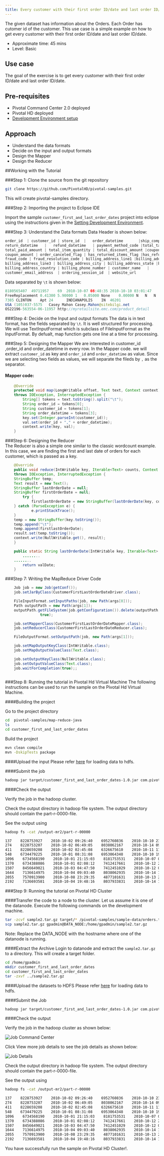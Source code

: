 ```yaml
---
title: Every customer with their first order ID/date and last order ID/date
---
```


The given dataset has information about the Orders. Each Order has cutomer id of the customer. This use case is a simple example on how to get every customer with their first order ID/date and last order ID/date.

* Approximate time: 45 mins
* Level: Basic

Use case
--------
The goal of the exercise is to get every customer with their first order ID/date and last order ID/date.

Pre-requisites
-------------
* Pivotal Command Center 2.0 deployed
* Pivotal HD deployed
* [Development Environment setup](../setting-development.html)

Approach
--------
*  Understand the data formats
*  Decide on the input and output formats
*  Design the Mapper
*  Design the Reducer

##Working with the Tutorial

###Step 1: Clone the source from the git repository

```bash
git clone https://github.com/PivotalHD/pivotal-samples.git
```
This will create pivotal-samples directory.

###Step 2: Importing the project to Eclipse IDE

Import the sample `customer_first_and_last_order_dates` project into eclipse using the instructions given in the [Setting Development Environment](../setting-development.html). 

###Step 3: Understand the Data formats
Data Header is shown below:

```java
order_id  | customer_id | store_id  |   order_datetime       |ship_completion_datetime | 
return_datetime   |   refund_datetime   | payment_method_code |total_tax_amount | 
total_paid_amount | total_item_quantity | total_discount_amount |coupon_code    | 
coupon_amount | order_canceled_flag | has_returned_items_flag |has_refunded_items_flag | 
fraud_code | fraud_resolution_code | billing_address_line1 |billing_address_line2 |
billing_address_line3 | billing_address_city | billing_address_state |billing_address_postal_code | 
billing_address_country | billing_phone_number | customer_name   |
customer_email_address  | ordering_session_id  | website_url
```
 

Data separated by `\t`  is shown below:

```java
8180565407	49711957	69	2010-10-07 08:48:35	2010-10-10 03:01:47
FreeReplacement	0.41300	5.90000	1	0.05000	None	0.00000	N	N	N
7385 CLINTON	Apt 24		INDIANAPOLIS	IN	46201
USA	(105)037-5575	Casey Mahon	Casey.Mahon@sitebilgi.net
OS22196-563554-06-11957	http://myretailsite.emc.com/product_detail
```



###Step 4:  Decide on the Input and output formats
The data is in text format, has the fields separated by `\t`. It is well structured for processing. We will use TextInputFormat which is subclass of FileInputFormat as the InputFormat. By defualt, map function gets one line at a time for processing.

###Step 5: Designing the Mapper
We are interested in customer_id ,order_id and order_datetime in every row. 
In the Mapper code. we will extract `customer_id` as key and  `order_id` and `order_datetime` as value. Since we are selecting two fields as values, we will separate the fileds by `,` as the separator.

#### Mapper code:

```java
    @Override
    protected void map(LongWritable offset, Text text, Context context)
    throws IOException, InterruptedException {
        String[] tokens = text.toString().split("\t");
        String order_id = tokens[0];
        String customer_id = tokens[1];
        String order_datetime = tokens[3];
        key.set(Integer.parseInt(customer_id));
        val.set(order_id + "," + order_datetime);
        context.write(key, val);
    }
```

###Step 6: Designing the Reducer  
The Reducer is also a simple one similar to the classic wordcount example. In this case, we are finding the first and last date of orders for each customer, which is passed as a key.


```java
    @Override
    public void reduce(IntWritable key, Iterable<Text> counts, Context context)
    throws IOException, InterruptedException {
    StringBuffer temp;
    Text result = new Text();
    StringBuffer lastOrderDate = null;
    StringBuffer firstOrderDate = null;
        try {
            firstlastOrderDate = new StringBuffer(lastOrderDate(key, counts));
	} catch (ParseException e) {
            e.printStackTrace();
	}
	temp = new StringBuffer(key.toString());
	temp.append("\t");
	temp.append(firstlastOrderDate);
	result.set(temp.toString());
	context.write(NullWritable.get(), result);
	}

    public static String lastOrderDate(IntWritable key, Iterable<Text> counts) throws ParseException {
        ........
	........
        return valDate;
	}

```

###Step 7: Writing the MapReduce Driver Code

```java
    Job job = new Job(getConf());
    job.setJarByClass(CustomerFirstLastOrderDateDriver.class);

    FileInputFormat.setInputPaths(job, new Path(args[0]));
    Path outputPath = new Path(args[1]);
    outputPath.getFileSystem(job.getConfiguration()).delete(outputPath,
				true);

    job.setMapperClass(CustomerFirstLastOrderDateMapper.class);
    job.setReducerClass(CustomerFirstLastOrderDateReducer.class);

    FileOutputFormat.setOutputPath(job, new Path(args[1]));

    job.setMapOutputKeyClass(IntWritable.class);
    job.setMapOutputValueClass(Text.class);

    job.setOutputKeyClass(NullWritable.class);
    job.setOutputValueClass(Text.class);
    job.waitForCompletion(true);;
      
```


###Step 8: Running the tutorial in Pivotal Hd Virtual Machine
The following instructions can be used to run the sample on the Pivotal Hd Virtual Machine.

####Building the project 

Go to the project directory

```bash
cd  pivotal-samples/map-reduce-java
ls
cd customer_first_and_last_order_dates
```
Build the project

```bash 
mvn clean compile
mvn -DskipTests package
```
####Upload the input
Please refer [here](../dataset.html) for loading data to hdfs. 


####Submit the job

```bash
hadoop jar target/customer_first_and_last_order_dates-1.0.jar com.pivotal.hadoop.CustomerFirstLastOrderDateDriver /retail_demo/orders/orders.tsv.gz /output-mr2
```

####Check the output

Verify the job in the hadoop cluster.

Check the output directory in hadoop file system. The output directory should contain the part-r-0000-file.

See the output using

```bash
hadoop fs -cat /output-mr2/part-r-00000

137    8228753927    2010-10-02 09:26:40    6952760836    2010-10-10 23:46:16
274    8228753207    2010-10-02 06:49:05    8038062167    2010-10-14 09:17:33
411    8228659208    2010-10-02 02:45:08    6326675610    2010-10-11 11:32:28
548    6734479225    2010-10-01 08:31:08    6953064348    2010-10-10 19:20:25
1096    6734568190    2010-10-01 21:15:03    8181753531    2010-10-07 04:04:26
1370    6734388086    2010-10-01 02:08:12    7412417661    2010-10-12 23:46:44
1507    8456649021    2010-10-03 04:47:50    7412451029    2010-10-12 07:37:18
1644    7136614975    2010-10-04 09:03:40    8038062935    2010-10-14 17:27:29
2055    7570913900    2010-10-08 23:29:35    4877101631    2010-10-13 21:12:05
2192    7136693581    2010-10-04 19:48:16    8037933831    2010-10-14 12:35:21

```

###Step 9: Running the tutorial on Pivotal HD Cluster

####Transfer the code to a node to the cluster. Let us assume it is one of the datanode.
Execute the following commands on the development machine.

```bash
tar -zcvf sample2.tar.gz target/* /pivotal-samples/sample-data/orders.tsv.gz
scp sample2.tar.gz gpadmin@DATA_NODE:/home/gpadmin/sample2.tar.gz 
```
Note: Replace the DATA_NODE with the hostname where one of the datanode is running.

####Extract the Archive
Login to datanode and extract the `sample2.tar.gz` to a directory. This will create a target folder.

```bash
cd /home/gpadmin
mkdir customer_first_and_last_order_dates
cd customer_first_and_last_order_dates
tar -zxvf ../sample2.tar.gz 
```

####Upload the datasets to HDFS
Please refer [here](../dataset.html) for loading data to hdfs. 

####Submit the Job

```bash
hadoop jar target/customer_first_and_last_order_dates-1.0.jar com.pivotal.hadoop.CustomerFirstLastOrderDateDriver /retail_demo/orders/orders.tsv.gz /output-mr2
```

####Check the output

Verify the job in the hadoop cluster as shown below:

![Job Command Center](/images/gs/mapreduce/sample2.png)

Click View more job details to see the job details as shown below:

![Job Details](/images/gs/mapreduce/sample2-details.png)

Check the output directory in hadoop file system. The output directory should contain the part-r-0000-file.

See the output using

```bash
hadoop fs -cat /output-mr2/part-r-00000

137    8228753927    2010-10-02 09:26:40    6952760836    2010-10-10 23:46:16
274    8228753207    2010-10-02 06:49:05    8038062167    2010-10-14 09:17:33
411    8228659208    2010-10-02 02:45:08    6326675610    2010-10-11 11:32:28
548    6734479225    2010-10-01 08:31:08    6953064348    2010-10-10 19:20:25
1096    6734568190    2010-10-01 21:15:03    8181753531    2010-10-07 04:04:26
1370    6734388086    2010-10-01 02:08:12    7412417661    2010-10-12 23:46:44
1507    8456649021    2010-10-03 04:47:50    7412451029    2010-10-12 07:37:18
1644    7136614975    2010-10-04 09:03:40    8038062935    2010-10-14 17:27:29
2055    7570913900    2010-10-08 23:29:35    4877101631    2010-10-13 21:12:05
2192    7136693581    2010-10-04 19:48:16    8037933831    2010-10-14 12:35:21

```

You have successfully run the sample on Pivotal HD Cluster!.

